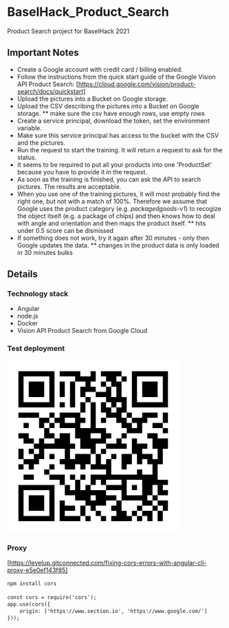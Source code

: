 # BaselHack_Product_Search
Product Search project for BaselHack 2021

## Important Notes
* Create a Google account with credit card / billing enabled. 
* Follow the instructions from the quick start guide of the Google Vision API Product Search: [https://cloud.google.com/vision/product-search/docs/quickstart]
* Upload the pictures into a Bucket on Google storage. 
* Upload the CSV describing the pictures into a Bucket on Google storage. 
** make sure the csv have enough rows, use empty rows
* Create a service principal, download the token, set the environment variable.  
* Make sure this service principal has access to the bucket with the CSV and the pictures.  
* Run the request to start the training. It will return a request to ask for the status. 
* It seems to be required to put all your products into one 'ProductSet' because you have to provide it in the request. 
* As soon as the training is finished, you can ask the API to search pictures. The results are acceptable.
* When you use one of the training pictures, it will most probably find the right one, but not with a match of 100%. Therefore we assume that Google uses the product category (e.g. _packagedgoods-v1_) to recogize the object itself (e.g. a package of chips) and then knows how to deal with angle and orientation and then maps the product itself. 
** hits under 0.5 score can be dismissed
* If something does not work, try it again after 30 minutes - only then Google updates the data. 
** changes in the product data is only loaded in 30 minutes bulks


## Details

### Technology stack
* Angular
* node.js
* Docker
* Vision API Product Search from Google Cloud


### Test deployment
<img src="./presentation/search-product.svg">


### Proxy
[https://levelup.gitconnected.com/fixing-cors-errors-with-angular-cli-proxy-e5e0ef143f85]

    npm install cors

    const cors = require('cors');
    app.use(cors({
        origin: ['https://www.section.io', 'https://www.google.com/']
    }));
